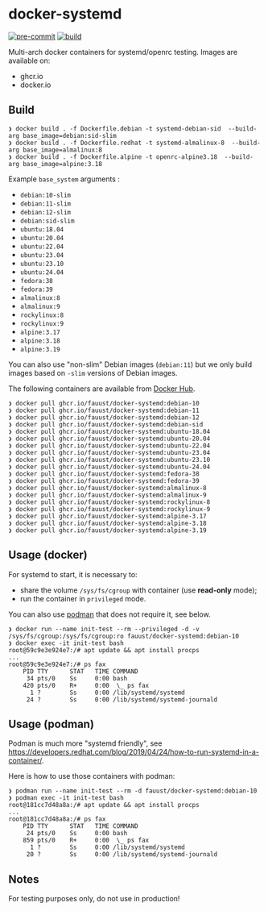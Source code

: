 # docker-systemd

[![pre-commit](https://github.com/fauust/docker-systemd/actions/workflows/pre-commit.yml/badge.svg)](https://github.com/fauust/docker-systemd/actions/workflows/pre-commit.yml)
[![build](https://github.com/fauust/docker-systemd/actions/workflows/build.yml/badge.svg)](https://github.com/fauust/docker-systemd/actions/workflows/build.yml)

Multi-arch docker containers for systemd/openrc testing.
Images are available on:

- ghcr.io
- docker.io

## Build

```console
❯ docker build . -f Dockerfile.debian -t systemd-debian-sid  --build-arg base_image=debian:sid-slim
❯ docker build . -f Dockerfile.redhat -t systemd-almalinux-8  --build-arg base_image=almalinux:8
❯ docker build . -f Dockerfile.alpine -t openrc-alpine3.18  --build-arg base_image=alpine:3.18
```

Example `base_system` arguments :

- `debian:10-slim`
- `debian:11-slim`
- `debian:12-slim`
- `debian:sid-slim`
- `ubuntu:18.04`
- `ubuntu:20.04`
- `ubuntu:22.04`
- `ubuntu:23.04`
- `ubuntu:23.10`
- `ubuntu:24.04`
- `fedora:38`
- `fedora:39`
- `almalinux:8`
- `almalinux:9`
- `rockylinux:8`
- `rockylinux:9`
- `alpine:3.17`
- `alpine:3.18`
- `alpine:3.19`

You can also use "non-slim" Debian images (`debian:11`) but we only build images
based on `-slim` versions of Debian images.

The following containers are available from [Docker Hub](https://hub.docker.com/r/fauust/docker-systemd).

```console
❯ docker pull ghcr.io/fauust/docker-systemd:debian-10
❯ docker pull ghcr.io/fauust/docker-systemd:debian-11
❯ docker pull ghcr.io/fauust/docker-systemd:debian-12
❯ docker pull ghcr.io/fauust/docker-systemd:debian-sid
❯ docker pull ghcr.io/fauust/docker-systemd:ubuntu-18.04
❯ docker pull ghcr.io/fauust/docker-systemd:ubuntu-20.04
❯ docker pull ghcr.io/fauust/docker-systemd:ubuntu-22.04
❯ docker pull ghcr.io/fauust/docker-systemd:ubuntu-23.04
❯ docker pull ghcr.io/fauust/docker-systemd:ubuntu-23.10
❯ docker pull ghcr.io/fauust/docker-systemd:ubuntu-24.04
❯ docker pull ghcr.io/fauust/docker-systemd:fedora-38
❯ docker pull ghcr.io/fauust/docker-systemd:fedora-39
❯ docker pull ghcr.io/fauust/docker-systemd:almalinux-8
❯ docker pull ghcr.io/fauust/docker-systemd:almalinux-9
❯ docker pull ghcr.io/fauust/docker-systemd:rockylinux-8
❯ docker pull ghcr.io/fauust/docker-systemd:rockylinux-9
❯ docker pull ghcr.io/fauust/docker-systemd:alpine-3.17
❯ docker pull ghcr.io/fauust/docker-systemd:alpine-3.18
❯ docker pull ghcr.io/fauust/docker-systemd:alpine-3.19
```

## Usage (docker)

For systemd to start, it is necessary to:

- share the volume `/sys/fs/cgroup` with container (use **read-only** mode);
- run the container in `privileged` mode.

You can also use [podman](https://podman.io/) that does not require it, see
below.

```console
❯ docker run --name init-test --rm --privileged -d -v /sys/fs/cgroup:/sys/fs/cgroup:ro fauust/docker-systemd:debian-10
❯ docker exec -it init-test bash
root@59c9e3e924e7:/# apt update && apt install procps
...
root@59c9e3e924e7:/# ps fax
    PID TTY      STAT   TIME COMMAND
     34 pts/0    Ss     0:00 bash
    420 pts/0    R+     0:00  \_ ps fax
      1 ?        Ss     0:00 /lib/systemd/systemd
     24 ?        Ss     0:00 /lib/systemd/systemd-journald
```

## Usage (podman)

Podman is much more "systemd friendly", see
<https://developers.redhat.com/blog/2019/04/24/how-to-run-systemd-in-a-container/>.

Here is how to use those containers with podman:

```console
❯ podman run --name init-test --rm -d fauust/docker-systemd:debian-10
❯ podman exec -it init-test bash
root@181cc7d48a8a:/# apt update && apt install procps
...
root@181cc7d48a8a:/# ps fax
    PID TTY      STAT   TIME COMMAND
     24 pts/0    Ss     0:00 bash
    859 pts/0    R+     0:00  \_ ps fax
      1 ?        Ss     0:00 /lib/systemd/systemd
     20 ?        Ss     0:00 /lib/systemd/systemd-journald
```

## Notes

For testing purposes only, do not use in production!

